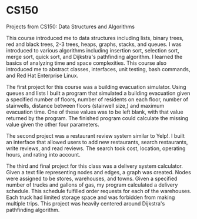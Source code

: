 CS150
=====

Projects from CS150: Data Structures and Algorithms

This course introduced me to data structures including lists, binary trees, red and black trees, 2-3 trees, heaps, graphs, stacks, and queues.  I was introduced to various algorithms including insertion sort, selection sort, merge sort, quick sort, and Dijkstra's pathfinding algorithm.  I learned the basics of analyzing time and space complexities.  This course also introduced me to abstract classes, interfaces, unit testing, bash commands, and Red Hat Enterprise Linux.

The first project for this course was a building evacuation simulator.  Using queues and lists I built a program that simulated a building evacuation given a specified number of floors, number of residents on each floor, number of stairwells, distance between floors (stairwell size,) and maximum evacuation time.  One of these values was to be left blank, with that value returned by the program.  The finished program could calculate the missing value given the other four parameters.

The second project was a restaurant review system similar to Yelp!.   I built an interface that allowed users to add new restaurants, search restaurants, write reviews, and read reviews.  The search took cost, location, operating hours, and rating into account.

The third and final project for this class was a delivery system calculator.  Given a text file representing nodes and edges, a graph was created.  Nodes were assigned to be stores, warehouses, and towns.  Given a specified number of trucks and gallons of gas, my program calculated a delivery schedule.  This schedule fulfilled order requests for each of the warehouses.  Each truck had limited storage space and was forbidden from making multiple trips.  This project was heavily centered around Dijkstra's pathfinding algorithm.

